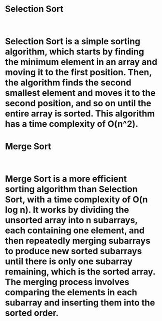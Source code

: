 <h1>Selection Sort<h1> <br>
Selection Sort is a simple sorting algorithm, which starts by finding the minimum element in an array and moving it to the first position. Then, the algorithm finds the second smallest element and moves it to the second position, and so on until the entire array is sorted. This algorithm has a time complexity of O(n^2). <br>

<h1>Merge Sort<h1><br>
Merge Sort is a more efficient sorting algorithm than Selection Sort, with a time complexity of O(n log n). It works by dividing the unsorted array into n subarrays, each containing one element, and then repeatedly merging subarrays to produce new sorted subarrays until there is only one subarray remaining, which is the sorted array. The merging process involves comparing the elements in each subarray and inserting them into the sorted order. <br>